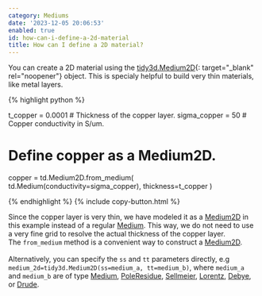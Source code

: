 ```yaml
---
category: Mediums
date: '2023-12-05 20:06:53'
enabled: true
id: how-can-i-define-a-2d-material
title: How can I define a 2D material?
---
```


You can create a 2D material using the&nbsp;[tidy3d.Medium2D](https://docs.flexcompute.com/projects/tidy3d/en/latest/_autosummary/tidy3d.Medium2D.html){: target="_blank" rel="noopener"}&nbsp;object. This is specialy helpful to build very thin materials, like metal layers.

<div markdown class="code-snippet">{% highlight python %}

t_copper = 0.0001  # Thickness of the copper layer.
sigma_copper = 50  # Copper conductivity in S/um.

# Define copper as a Medium2D.
copper = td.Medium2D.from_medium(
    td.Medium(conductivity=sigma_copper), thickness=t_copper
)

{% endhighlight %}
{% include copy-button.html %}</div>

<div><div>Since the copper layer is very thin, we have modeled it as a&nbsp;<a href="https://docs.flexcompute.com/projects/tidy3d/en/latest/_autosummary/tidy3d.Medium2D.html?__hstc=197414576.85a08fc595b47d0b94ebfa20ba44cd6d.1696006513341.1701804845497.1701806942901.23&amp;__hssc=197414576.4.1701806942901&amp;__hsfp=3209960735">Medium2D</a>&nbsp;in this example instead of a regular&nbsp;<a href="https://docs.flexcompute.com/projects/tidy3d/en/latest/_autosummary/tidy3d.Medium.html?__hstc=197414576.85a08fc595b47d0b94ebfa20ba44cd6d.1696006513341.1701804845497.1701806942901.23&amp;__hssc=197414576.4.1701806942901&amp;__hsfp=3209960735">Medium</a>. This way, we do not need to use a very fine grid to resolve the actual thickness of the copper layer. The&nbsp;<code>from_medium</code>&nbsp;method is a convenient way to construct a&nbsp;<a href="https://docs.flexcompute.com/projects/tidy3d/en/latest/_autosummary/tidy3d.Medium2D.html?__hstc=197414576.85a08fc595b47d0b94ebfa20ba44cd6d.1696006513341.1701804845497.1701806942901.23&amp;__hssc=197414576.4.1701806942901&amp;__hsfp=3209960735">Medium2D</a>.</div><div> </div><div>Alternatively, you can specify the <code>ss</code> and <code>tt</code> parameters directly, e.g <code>medium_2d=tidy3d.Medium2D(ss=medium_a, tt=medium_b)</code>, where <code>medium_a</code> and <code>medium_b</code> are of type&nbsp;<a href="https://docs.flexcompute.com/projects/tidy3d/en/latest/_autosummary/tidy3d.Medium.html#tidy3d.Medium">Medium</a>,&nbsp;<a href="https://docs.flexcompute.com/projects/tidy3d/en/latest/_autosummary/tidy3d.PoleResidue.html#tidy3d.PoleResidue">PoleResidue</a>,&nbsp;<a href="https://docs.flexcompute.com/projects/tidy3d/en/latest/_autosummary/tidy3d.Sellmeier.html#tidy3d.Sellmeier">Sellmeier</a>,&nbsp;<a href="https://docs.flexcompute.com/projects/tidy3d/en/latest/_autosummary/tidy3d.Lorentz.html#tidy3d.Lorentz">Lorentz</a>,&nbsp;<a href="https://docs.flexcompute.com/projects/tidy3d/en/latest/_autosummary/tidy3d.Debye.html#tidy3d.Debye">Debye</a>, or&nbsp;<a href="https://docs.flexcompute.com/projects/tidy3d/en/latest/_autosummary/tidy3d.Drude.html#tidy3d.Drude">Drude</a>.</div></div>
